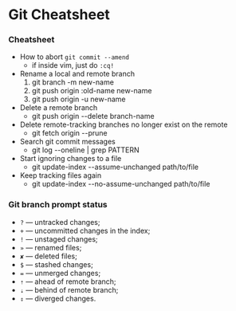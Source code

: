 # Git Cheatsheet


### Cheatsheet

- How to abort `git commit --amend`
    - if inside vim, just do `:cq!`
- Rename a local and remote branch
    1. git branch -m new-name
    2. git push origin :old-name new-name
    3. git push origin -u new-name
- Delete a remote branch
    - git push origin --delete branch-name
- Delete remote-tracking branches no longer exist on the remote
    - git fetch origin --prune
- Search git commit messages
    - git log --oneline | grep PATTERN
- Start ignoring changes to a file
    - git update-index --assume-unchanged path/to/file
- Keep tracking files again
    - git update-index --no-assume-unchanged path/to/file

### Git branch prompt status
  - `?` — untracked changes;
  - `+` — uncommitted changes in the index;
  - `!` — unstaged changes;
  - `»` — renamed files;
  - `✘` — deleted files;
  - `$` — stashed changes;
  - `=` — unmerged changes;
  - `⇡` — ahead of remote branch;
  - `⇣` — behind of remote branch;
  - `⇕` — diverged changes.
